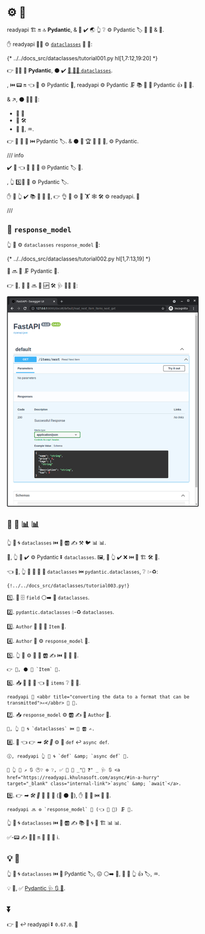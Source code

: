 # ⚙️ 🎻

readyapi 🏗 🔛 🔝 **Pydantic**, &amp; 👤 ✔️ 🌏 👆 ❔ ⚙️ Pydantic 🏷 📣 📨 &amp; 📨.

✋️ readyapi 🐕‍🦺 ⚙️ <a href="https://docs.python.org/3/library/dataclasses.html" class="external-link" target="_blank">`dataclasses`</a> 🎏 🌌:

{* ../../docs_src/dataclasses/tutorial001.py hl[1,7:12,19:20] *}

👉 🐕‍🦺 👏 **Pydantic**, ⚫️ ✔️ <a href="https://docs.pydantic.dev/latest/concepts/dataclasses/#use-of-stdlib-dataclasses-with-basemodel" class="external-link" target="_blank">🔗 🐕‍🦺 `dataclasses`</a>.

, ⏮️ 📟 🔛 👈 🚫 ⚙️ Pydantic 🎯, readyapi ⚙️ Pydantic 🗜 📚 🐩 🎻 Pydantic 👍 🍛 🎻.

&amp; ↗️, ⚫️ 🐕‍🦺 🎏:

* 💽 🔬
* 💽 🛠️
* 💽 🧾, ♒️.

👉 👷 🎏 🌌 ⏮️ Pydantic 🏷. &amp; ⚫️ 🤙 🏆 🎏 🌌 🔘, ⚙️ Pydantic.

/// info

✔️ 🤯 👈 🎻 💪 🚫 🌐 Pydantic 🏷 💪.

, 👆 5️⃣📆 💪 ⚙️ Pydantic 🏷.

✋️ 🚥 👆 ✔️ 📚 🎻 🤥 🤭, 👉 👌 🎱 ⚙️ 👫 🏋️ 🕸 🛠️ ⚙️ readyapi. 👶

///

## 🎻 `response_model`

👆 💪 ⚙️ `dataclasses` `response_model` 🔢:

{* ../../docs_src/dataclasses/tutorial002.py hl[1,7:13,19] *}

🎻 🔜 🔁 🗜 Pydantic 🎻.

👉 🌌, 🚮 🔗 🔜 🎦 🆙 🛠️ 🩺 👩‍💻 🔢:

<img src="/img/tutorial/dataclasses/image01.png">

## 🎻 🔁 📊 📊

👆 💪 🌀 `dataclasses` ⏮️ 🎏 🆎 ✍ ⚒ 🐦 📊 📊.

💼, 👆 💪 ✔️ ⚙️ Pydantic ⏬ `dataclasses`. 🖼, 🚥 👆 ✔️ ❌ ⏮️ 🔁 🏗 🛠️ 🧾.

👈 💼, 👆 💪 🎯 💱 🐩 `dataclasses` ⏮️ `pydantic.dataclasses`, ❔ 💧-♻:

```{ .python .annotate hl_lines="1  5  8-11  14-17  23-25  28" }
{!../../docs_src/dataclasses/tutorial003.py!}
```

1️⃣. 👥 🗄 `field` ⚪️➡️ 🐩 `dataclasses`.

2️⃣. `pydantic.dataclasses` 💧-♻ `dataclasses`.

3️⃣. `Author` 🎻 🔌 📇 `Item` 🎻.

4️⃣. `Author` 🎻 ⚙️ `response_model` 🔢.

5️⃣. 👆 💪 ⚙️ 🎏 🐩 🆎 ✍ ⏮️ 🎻 📨 💪.

    👉 💼, ⚫️ 📇 `Item` 🎻.

6️⃣. 📥 👥 🛬 📖 👈 🔌 `items` ❔ 📇 🎻.

    readyapi 🎯 <abbr title="converting the data to a format that can be transmitted">✍</abbr> 💽 🎻.

7️⃣. 📥 `response_model` ⚙️ 🆎 ✍ 📇 `Author` 🎻.

    🔄, 👆 💪 🌀 `dataclasses` ⏮️ 🐩 🆎 ✍.

8️⃣. 👀 👈 👉 *➡ 🛠️ 🔢* ⚙️ 🥔 `def` ↩️ `async def`.

    🕧, readyapi 👆 💪 🌀 `def` &amp; `async def` 💪.

    🚥 👆 💪 ↗️ 🔃 🕐❔ ⚙️ ❔, ✅ 👅 📄 _"🏃 ❓" _ 🩺 🔃 <a href="https://readyapi.khulnasoft.com/async/#in-a-hurry" target="_blank" class="internal-link">`async` &amp; `await`</a>.

9️⃣. 👉 *➡ 🛠️ 🔢* 🚫 🛬 🎻 (👐 ⚫️ 💪), ✋️ 📇 📖 ⏮️ 🔗 💽.

    readyapi 🔜 ⚙️ `response_model` 🔢 (👈 🔌 🎻) 🗜 📨.

👆 💪 🌀 `dataclasses` ⏮️ 🎏 🆎 ✍ 📚 🎏 🌀 📨 🏗 📊 📊.

✅-📟 ✍ 💁‍♂ 🔛 👀 🌅 🎯 ℹ.

## 💡 🌅

👆 💪 🌀 `dataclasses` ⏮️ 🎏 Pydantic 🏷, 😖 ⚪️➡️ 👫, 🔌 👫 👆 👍 🏷, ♒️.

💡 🌅, ✅ <a href="https://docs.pydantic.dev/latest/concepts/dataclasses/" class="external-link" target="_blank">Pydantic 🩺 🔃 🎻</a>.

## ⏬

👉 💪 ↩️ readyapi ⏬ `0.67.0`. 👶

